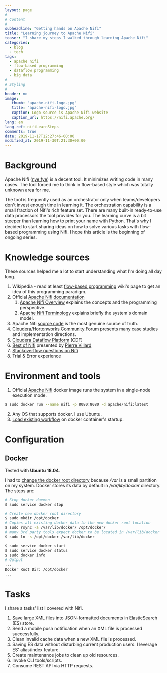 ```yaml
---
layout: page
#
# Content
#
subheadline: "Getting hands on Apache Nifi"
title: "Learning journey to Apache Nifi"
teaser: "I share my steps I walked through learning Apache Nifi"
categories:
  - blog
  - tech
tags:
  - apache nifi
  - flow-based programming
  - dataflow programming
  - big data
#
# Styling
#
header: no
image:
   thumb: "apache-nifi-logo.jpg"
   title: "apache-nifi-logo.jpg"
   caption: Logo source is Apache Nifi website
   caption_url: https://nifi.apache.org/
lang: en
lang-ref: nifiLearnSteps
comments: true
date: 2019-11-17T12:27:46+00:00
modified_at: 2019-11-30T:21:30+00:00
---
```

# Background
Apache Nifi ([nye fye][10]) is a decent tool. It minimizes writing code in many cases. The tool forced me to think in flow-based style 
which was totally unknown area for me.

The tool is frequently used as an orchestrator only when teams/developers don't invest enough time in learning it.
The orchestration capability is a small fraction of Nifi's rich feature set.
There are many built-in ready-to-use data processors the tool provides for you.
The learning curve is a bit steeper than learning how to print your name with Python.
That's why I decided to start sharing ideas on how to solve various tasks with flow-based programming using Nifi.
I hope this article is the beginning of ongoing series.

# Knowledge sources
These sources helped me a lot to start understanding what I'm doing all day long.
1. Wikipedia - read at least [flow-based programming][1] wiki's page to get an idea of this programming paradigm.
2. Official [Apache Nifi][2] [documentation][7]
    1. [Apache Nifi Overview][8] explains the concepts and the programming perspective.
    2. [Apache Nifi Terminology][9] explains briefly the system's domain model.
3. Apache Nifi [source code][3] is the most genuine source of truth.
4. [Cloudera/Hortonworks Community Forum][5] presents many case studies and implementation directions.
5. [Cloudera Dataflow Platform][12] (CDF)
6. [Best of Nifi][13] presented by [Pierre Villard][14]
7. [Stackoverflow questions on Nifi][15]
8. Trial & Error experience

# Environment and tools
1. Official [Apache Nifi][4] docker image runs the system in a single-node execution mode.

~~~ bash
$ sudo docker run --name nifi -p 8080:8080 -d apache/nifi:latest
~~~

2. Any OS that supports docker. I use Ubuntu.
3. [Load existing workflow][6] on docker container's startup.

# Configuration
## Docker
Tested with **Ubuntu 18.04**.

I had to [change the docker root directory][11] because _/var_ is a small partition on my system. Docker stores its data
by default in _/var/lib/docker_ directory. The steps are:

~~~ bash
# Stop docker daemon
$ sudo service docker stop

# Create new docker root directory
$ sudo mkdir /opt/docker
# Copies all existing docker data to the new docker root location
$ sudo rsync -a /var/lib/docker/ /opt/docker/
# many 3rd party tools expect docker to be located in /var/lib/docker
$ sudo ln -s /opt/docker /var/lib/docker

$ sudo service docker start
$ sudo service docker status
$ sudo docker info
# Output
...
Docker Root Dir: /opt/docker
...
~~~

# Tasks
I share a tasks' list I covered with Nifi.
1. Save large XML files into JSON-formatted documents in ElasticSearch (ES) store.
2. Send a mobile push notification when an XML file is processed successfully.
3. Clean invalid cache data when a new XML file is processed.
4. Saving ES data without disturbing current production users. I leverage ES' alias/index feature.
5. Create maintenance jobs to clean up old resources.
6. Invoke CLI tools/scripts.
7. Consume REST API via HTTP requests.

 [1]: https://en.wikipedia.org/wiki/Flow-based_programming
 [2]: https://nifi.apache.org/
 [3]: https://github.com/apache/nifi
 [4]: https://hub.docker.com/r/apache/nifi/
 [5]: https://community.cloudera.com/t5/tag/NiFi/tg-p
 [6]: https://www.bmtrealitystudios.com/dockerising-nifi/
 [7]: https://nifi.apache.org/docs/nifi-docs/
 [8]: https://nifi.apache.org/docs/nifi-docs/html/overview.html
 [9]: https://nifi.apache.org/docs/nifi-docs/html/user-guide.html#terminology
 [10]: https://nifi.apache.org/faq.html
 [11]: https://stackoverflow.com/questions/52488300/how-to-change-root-dir-of-docker-on-ubuntu-18-04-lts-docker-change-location-of
 [12]: https://www.cloudera.com/products/cdf.html
 [13]: https://pierrevillard.com/best-of-nifi/
 [14]: https://www.linkedin.com/in/pierrevillard/
 [15]: https://stackoverflow.com/questions/tagged/apache-nifi
